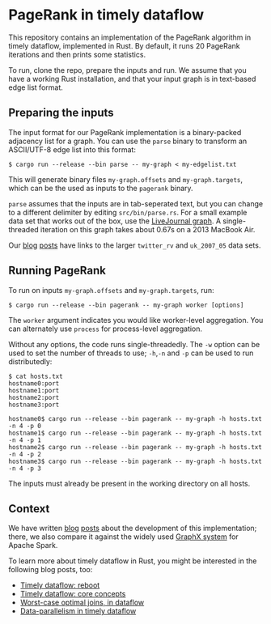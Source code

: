 # PageRank in timely dataflow

This repository contains an implementation of the PageRank algorithm in timely
dataflow, implemented in Rust. By default, it runs 20 PageRank iterations and
then prints some statistics.

To run, clone the repo, prepare the inputs and run. We assume that you have a
working Rust installation, and that your input graph is in text-based edge list
format.

## Preparing the inputs

The input format for our PageRank implementation is a binary-packed adjacency
list for a graph. You can use the `parse` binary to transform an ASCII/UTF-8
edge list into this format:
```
$ cargo run --release --bin parse -- my-graph < my-edgelist.txt
```
This will generate binary files `my-graph.offsets` and `my-graph.targets`,
which can be the used as inputs to the `pagerank` binary.

`parse` assumes that the inputs are in tab-seperated text, but you can change
to a different delimiter by editing `src/bin/parse.rs`. For a small example
data set that works out of the box, use the
[LiveJournal graph](https://snap.stanford.edu/data/soc-LiveJournal1.txt.gz).
A single-threaded iteration on this graph takes about 0.67s on a 2013 MacBook
Air.

Our [blog](http://www.frankmcsherry.org/pagerank/distributed/performance/2015/07/08/pagerank.html)
[posts](http://camsas.org/blog/2015-07-08-timely-pagerank-part1.html) have links
to the larger `twitter_rv` and `uk_2007_05` data sets.

## Running PageRank
To run on inputs `my-graph.offsets` and `my-graph.targets`, run:
```
$ cargo run --release --bin pagerank -- my-graph worker [options]
```
The `worker` argument indicates you would like worker-level aggregation.
You can alternately use `process` for process-level aggregation.

Without any options, the code runs single-threadedly. The `-w` option can be
used to set the number of threads to use; `-h`,`-n` and `-p` can be used to
run distributedly:
```
$ cat hosts.txt
hostname0:port
hostname1:port
hostname2:port
hostname3:port

hostname0$ cargo run --release --bin pagerank -- my-graph -h hosts.txt -n 4 -p 0
hostname1$ cargo run --release --bin pagerank -- my-graph -h hosts.txt -n 4 -p 1
hostname2$ cargo run --release --bin pagerank -- my-graph -h hosts.txt -n 4 -p 2
hostname3$ cargo run --release --bin pagerank -- my-graph -h hosts.txt -n 4 -p 3
```
The inputs must already be present in the working directory on all hosts.

## Context

We have written [blog](http://www.frankmcsherry.org/pagerank/distributed/performance/2015/07/08/pagerank.html)
[posts](http://camsas.org/blog/2015-07-08-timely-pagerank-part1.html) about the
development of this implementation; there, we also compare it against the widely
used [GraphX system](https://spark.apache.org/graphx/) for Apache Spark.

To learn more about timely dataflow in Rust, you might be interested in the
following blog posts, too:

 * [Timely dataflow: reboot](http://www.frankmcsherry.org/dataflow/naiad/2014/12/27/Timely-Dataflow.html)
 * [Timely dataflow: core concepts](http://www.frankmcsherry.org/dataflow/naiad/2014/12/29/TD_time_summaries.html)
 * [Worst-case optimal joins, in dataflow](http://www.frankmcsherry.org/dataflow/relational/join/2015/04/11/genericjoin.html)
 * [Data-parallelism in timely dataflow](http://www.frankmcsherry.org/dataflow/relational/join/2015/04/19/data-parallelism.html)
